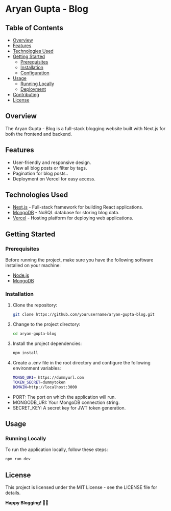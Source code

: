 # Aryan Gupta - Blog

## Table of Contents

- [Overview](#overview)
- [Features](#features)
- [Technologies Used](#technologies-used)
- [Getting Started](#getting-started)
  - [Prerequisites](#prerequisites)
  - [Installation](#installation)
  - [Configuration](#configuration)
- [Usage](#usage)
  - [Running Locally](#running-locally)
  - [Deployment](#deployment)
- [Contributing](#contributing)
- [License](#license)

## Overview

The Aryan Gupta - Blog is a full-stack blogging website built with Next.js for both the frontend and backend.

## Features

- User-friendly and responsive design.
- View all blog posts or filter by tags.
- Pagination for blog posts..
- Deployment on Vercel for easy access.

## Technologies Used

- [Next.js](https://nextjs.org/) - Full-stack framework for building React applications.
- [MongoDB](https://www.mongodb.com/) - NoSQL database for storing blog data.
- [Vercel](https://vercel.com/) - Hosting platform for deploying web applications.

## Getting Started

### Prerequisites

Before running the project, make sure you have the following software installed on your machine:

- [Node.js](https://nodejs.org/)
- [MongoDB](https://www.mongodb.com/)

### Installation

1. Clone the repository:

   ```bash
   git clone https://github.com/yourusername/aryan-gupta-blog.git
   ```
   
2. Change to the project directory:
   ```bash 
   cd aryan-gupta-blog
   ```
3. Install the project dependencies:
    ```bash 
   npm install
   ```
4. Create a .env file in the root directory and configure the following environment variables:
    ```bash 
   MONGO_URI= https://dummyurl.com
   TOKEN_SECRET=dummytoken
   DOMAIN=http://localhost:3000
    ```
* PORT: The port on which the application will run.
* MONGODB_URI: Your MongoDB connection string.
* SECRET_KEY: A secret key for JWT token generation.

## Usage
### Running Locally
To run the application locally, follow these steps:
```bash 
npm run dev
```

## License
This project is licensed under the MIT License - see the LICENSE file for details.

**Happy Blogging! 📝🚀**